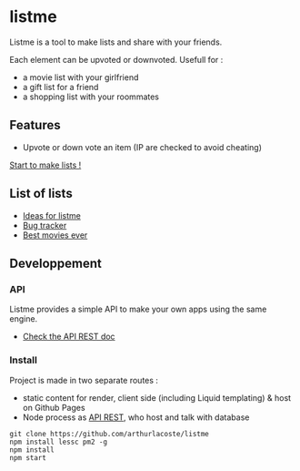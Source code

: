 # listme

Listme is a tool to make lists and share with your friends.

Each element can be upvoted or downvoted. Usefull for :
- a movie list with your girlfriend
- a gift list for a friend
- a shopping list with your roommates

## Features

- Upvote or down vote an item (IP are checked to avoid cheating)

[Start to make lists !](https://listme.irz.fr)

## List of lists

- [Ideas for listme](https://listme.irz.fr/#ByPKjG4xz)
- [Bug tracker](https://listme.irz.fr/#bugs)
- [Best movies ever](https://listme.irz.fr/#SkLDW7Exf)

## Developpement

### API

Listme provides a simple API to make your own apps using the same engine.

- [Check the API REST doc](https://listme.irz.fr/doc/)

### Install

Project is made in two separate routes :
- static content for render, client side (including Liquid templating) & host on Github Pages
- Node process as [API REST](https://listme.irz.fr/doc/), who host and talk with database

```shell
git clone https://github.com/arthurlacoste/listme
npm install lessc pm2 -g
npm install
npm start
```

